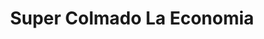 ---
title: "Super Colmado La Economia"
url: /san-cristobal/super-colmado-la-economia/
shop: Lebensmittel
---